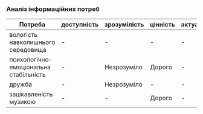 ### Аналіз інформаційних потреб
| Потреба                                | доступність | зрозумілість | цінність    | актуальність |
| -----------                            | ----------- | -----------  | ----------- | -----------  |
| вологість навколишнього середовища     | -           | -            | -           | -            |
| психологічно-емоціональна стабільність | -           | Незрозуміло  | Дорого      | -            |
| дружба                                 | -           | Незрозуміло  | -           | -            |
| зацікавленість музикою                 | -           | -            | Дорого      | -            |
